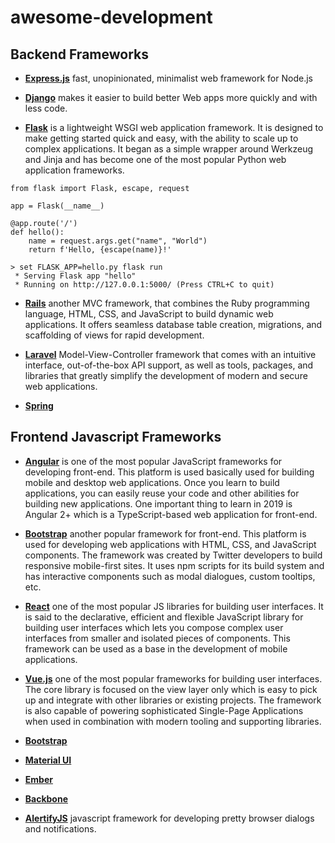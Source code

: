 # awesome-development

## Backend Frameworks
- **[Express.js](https://expressjs.com)** fast, unopinionated, minimalist web framework for Node.js

- **[Django]()** makes it easier to build better Web apps more quickly and with less code.

- **[Flask](https://flask.palletsprojects.com)** is a lightweight WSGI web application framework. It is designed to make getting started quick and easy, with the ability to scale up to complex applications. It began as a simple wrapper around Werkzeug and Jinja and has become one of the most popular Python web application frameworks.

```
from flask import Flask, escape, request

app = Flask(__name__)

@app.route('/')
def hello():
    name = request.args.get("name", "World")
    return f'Hello, {escape(name)}!'
```

```
> set FLASK_APP=hello.py flask run
 * Serving Flask app "hello"
 * Running on http://127.0.0.1:5000/ (Press CTRL+C to quit)
 ```
 
- **[Rails](https://rubyonrails.org)** another MVC framework, that combines the Ruby programming language, HTML, CSS, and JavaScript to build dynamic web applications. It offers seamless database table creation, migrations, and scaffolding of views for rapid development.

- **[Laravel](https://laravel.com)** Model-View-Controller framework that comes with an intuitive interface, out-of-the-box API support, as well as tools, packages, and libraries that greatly simplify the development of modern and secure web applications.

- **[Spring]()**

## Frontend Javascript Frameworks
- **[Angular](https://angular.io)** is one of the most popular JavaScript frameworks for developing front-end. This platform is used basically used for building mobile and desktop web applications. Once you learn to build applications, you can easily reuse your code and other abilities for building new applications. One important thing to learn in 2019 is Angular 2+ which is a TypeScript-based web application for front-end.

- **[Bootstrap](https://getbootstrap.com)** another popular framework for front-end. This platform is used for developing web applications with HTML, CSS, and JavaScript components. The framework was created by Twitter developers to build responsive mobile-first sites. It uses npm scripts for its build system and has interactive components such as modal dialogues, custom tooltips, etc.

- **[React](https://reactjs.org)** one of the most popular JS libraries for building user interfaces. It is said to the declarative, efficient and flexible JavaScript library for building user interfaces which lets you compose complex user interfaces from smaller and isolated pieces of components. This framework can be used as a base in the development of mobile applications.

- **[Vue.js](https://vuejs.org)** one of the most popular frameworks for building user interfaces. The core library is focused on the view layer only which is easy to pick up and integrate with other libraries or existing projects. The framework is also capable of powering sophisticated Single-Page Applications when used in combination with modern tooling and supporting libraries.

- **[Bootstrap](https://getbootstrap.com)**

- **[Material UI]()**

- **[Ember]()**

- **[Backbone]()**

- **[AlertifyJS](https://alertifyjs.com)** javascript framework for developing pretty browser dialogs and notifications.
